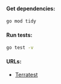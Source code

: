 #### Get dependencies:
```bash
go mod tidy
```

#### Run tests:
```bash
go test -v
```

#### URLs:
- [Terratest](https://terratest.gruntwork.io/docs/)
